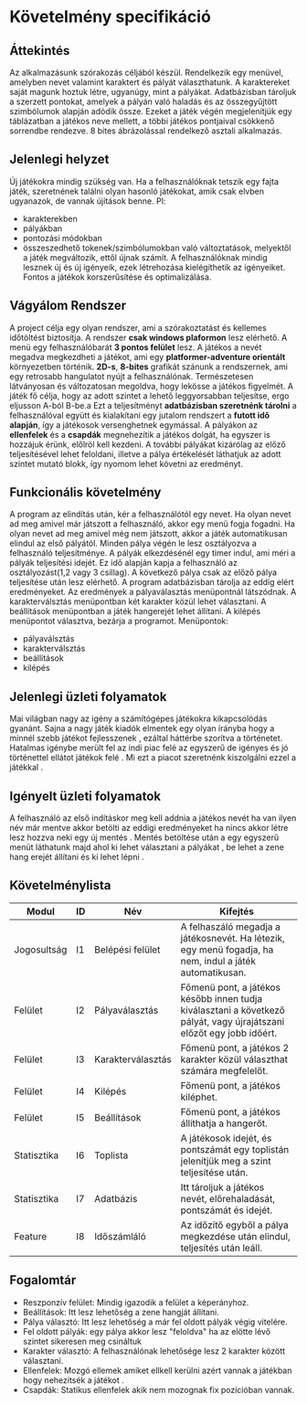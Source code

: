 # Követelmény specifikáció

## Áttekintés
Az alkalmazásunk szórakozás céljából készül. Rendelkezik egy menüvel, amelyben nevet valamint karaktert és pályát választhatunk. A karaktereket saját magunk hoztuk létre, ugyanúgy, mint a pályákat. Adatbázisban tároljuk a szerzett pontokat, amelyek a pályán való haladás és az összegyűjtött szimbólumok alapján adódik össze. Ezeket a játék végén megjelenítjük egy táblázatban a játékos neve mellett, a többi játékos pontjaival csökkenő sorrendbe rendezve. 8 bites ábrázolással rendelkező asztali alkalmazás.

## Jelenlegi helyzet
Új játékokra mindig szükség van. Ha a felhasználóknak tetszik egy fajta játék, szeretnének találni olyan hasonló játékokat, amik csak elvben ugyanazok, de vannak újítások benne. Pl:
- karakterekben
- pályákban
- pontozási módokban
- összeszedhető tokenek/szimbólumokban való változtatások, melyektől a játék megváltozik, ettől újnak számít. A felhasználóknak mindig lesznek új és új igényeik, ezek létrehozása kielégíthetik az igényeiket. Fontos a játékok korszerűsítése és optimalizálása.

## Vágyálom Rendszer
A project célja egy olyan rendszer, ami a szórakoztatást és kellemes időtöltést biztosítja.
A rendszer **csak windows plaformon** lesz elérhető. A menü egy felhasználóbarát **3 pontos felület** lesz. A játékos a nevét megadva megkezdheti a játékot, ami egy **platformer-adventure orientált** környezetben történik. **2D-s**, **8-bites** grafikát szánunk a rendszernek, ami egy retrosabb hangulatot nyújt a felhasználónak. Természetesen látványosan és változatosan megoldva, hogy lekösse a játékos figyelmét. A játék fő célja, hogy az adott szintet a lehető leggyorsabban teljesítse, ergo eljusson A-ból B-be.a Ezt a teljesítményt **adatbázisban szeretnénk tárolni** a felhasználóval együtt és kialakítani egy jutalom rendszert a **futott idő alapján**, így a játékosok versenghetnek egymással. A pályákon az **ellenfelek** és a **csapdák** megnehezítik a játékos dolgát, ha egyszer is hozzájuk érünk, előlröl kell kezdeni. A további pályákat kizárólag az előző teljesítésével lehet feloldani, illetve a pálya értékelését láthatjuk az adott szintet mutató blokk, így nyomom lehet követni az eredményt.

## Funkcionális követelmény
A program az elindítás után, kér a felhasználótól egy nevet. Ha olyan nevet ad meg amivel már játszott a felhasználó, akkor egy menü fogja fogadni.
Ha olyan nevet ad meg amivel még nem játszott, akkor a játék automatikusan elindul az első pályától. Minden pálya végén le lesz osztályozva a felhasználó teljesítménye. A pályák elkezdésénél egy timer indul, ami méri a pályák teljesítési idejét. Ez idő alapján kapja a felhasználó az osztályozást(1,2 vagy 3 csillag). A következő pálya csak az előző pálya teljesítése után lesz elérhető.
A program adatbázisban tárolja az eddig elért eredményeket. Az eredmények a pályaválasztás menüpontnál látszódnak.
A karakterválsztás menüpontban két karakter közül lehet választani.
A beállítások menüpontban a játék hangerejét lehet állítani.
A kilépés menüpontot választva, bezárja a programot.
Menüpontok:
- pályaválsztás
- karakterválsztás
- beállítások
- kilépés

## Jelenlegi üzleti folyamatok
Mai világban nagy az igény a számítógépes játékokra kikapcsolódás gyanánt. Sajna a nagy játék kiadók elmentek egy olyan írányba hogy a minnél szebb játékot fejlesszenek , ezáltal háttérbe szorítva a történetet. Hatalmas igénybe merült fel az indi piac felé az egyszerű de igényes és jó történettel ellátot játékok felé . Mi ezt a piacot szeretnénk kiszolgálni ezzel a játékkal .

## Igényelt üzleti folyamatok
A felhasználó az első indításkor meg kell addnia a játékos nevét ha van ilyen név már mentve akkor betölti az eddigi eredményeket ha nincs akkor létre lesz hozzva neki egy új mentés . Mentés betöltése után a egy egyszerű menüt láthatunk majd ahol ki lehet választani a pályákat , be lehet a zene hang erejét állítani és ki lehet lépni .

## Követelménylista
|    Modul    | ID |       Név        |                                                        Kifejtés                                                        |
|-------------|----|------------------|------------------------------------------------------------------------------------------------------------------------|
| Jogosultság | I1 | Belépési felület | A felhaszáló megadja a játékosnevét. Ha létezik, egy menü fogadja, ha nem, indul a játék automatikusan.                |
|   Felület   | I2 | Pályaválasztás   | Főmenü pont, a játékos később innen tudja kiválasztani a következő pályát, vagy újrajátszani előzőt egy jobb időért.   |
|   Felület   | I3 | Karakterválasztás| Főmenü pont, a játékos 2 karakter közül választhat számára megfelelőt.                                                 |
|   Felület   | I4 | Kilépés          | Főmenü pont, a játékos kiléphet.                                                                                       |
|   Felület   | I5 | Beállítások      | Főmenü pont, a játékos állíthatja a hangerőt.                                                                          |
| Statisztika | I6 | Toplista         | A játékosok idejét, és pontszámát egy toplistán jelenítjük meg a szint teljesítése után.                               |
| Statisztika | I7 | Adatbázis        | Itt tároljuk a játékos nevét, előrehaladását, pontszámát és idejét.                                                    |
|   Feature   | I8 | Időszámláló      | Az időzítő egyből a pálya megkezdése után elindul, teljesítés után leáll.                                              |


## Fogalomtár 
- Reszponzív felület: Mindig igazodik a felület a képerányhoz.
- Beállítások: Itt lesz lehetőség a zene hangját állítani. 
- Pálya választó: Itt lesz lehetőség a már fel oldott pályák végig vitelére.
- Fel oldott pályák: egy pálya akkor lesz "feloldva" ha az elötte lévő szintet sikeresen meg csináltuk
- Karakter választó: A felhasználónak lehetősége lesz 2 karakter között választani. 
- Ellenfelek: Mozgó ellemek amiket ellkell kerülni azért vannak a játékban hogy nehezítsék a játékot .
- Csapdák: Statikus ellenfelek akik nem mozognak fix pozícióban vannak.